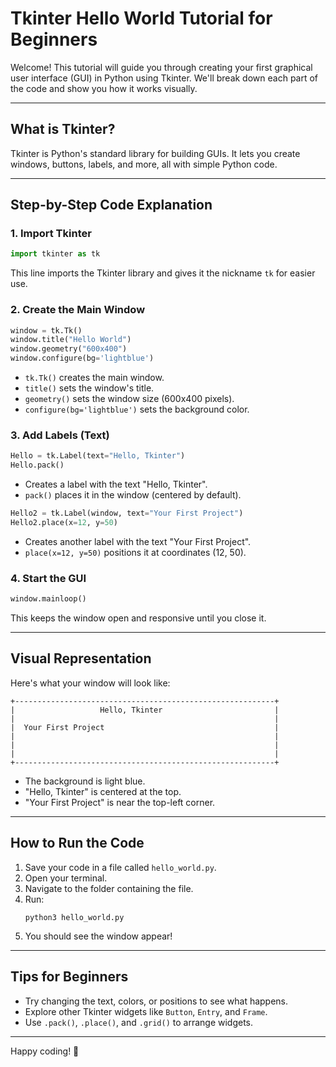 # Tkinter Hello World Tutorial for Beginners

Welcome! This tutorial will guide you through creating your first graphical user interface (GUI) in Python using Tkinter. We'll break down each part of the code and show you how it works visually.

---

## What is Tkinter?
Tkinter is Python's standard library for building GUIs. It lets you create windows, buttons, labels, and more, all with simple Python code.

---

## Step-by-Step Code Explanation

### 1. Import Tkinter
```python
import tkinter as tk
```
This line imports the Tkinter library and gives it the nickname `tk` for easier use.

### 2. Create the Main Window
```python
window = tk.Tk()
window.title("Hello World")
window.geometry("600x400")
window.configure(bg='lightblue')
```
- `tk.Tk()` creates the main window.
- `title()` sets the window's title.
- `geometry()` sets the window size (600x400 pixels).
- `configure(bg='lightblue')` sets the background color.

### 3. Add Labels (Text)
```python
Hello = tk.Label(text="Hello, Tkinter")
Hello.pack()
```
- Creates a label with the text "Hello, Tkinter".
- `pack()` places it in the window (centered by default).

```python
Hello2 = tk.Label(window, text="Your First Project")
Hello2.place(x=12, y=50)
```
- Creates another label with the text "Your First Project".
- `place(x=12, y=50)` positions it at coordinates (12, 50).

### 4. Start the GUI
```python
window.mainloop()
```
This keeps the window open and responsive until you close it.

---

## Visual Representation

Here's what your window will look like:

```
+----------------------------------------------------------+
|                   Hello, Tkinter                         |
|                                                          |
|  Your First Project                                      |
|                                                          |
|                                                          |
|                                                          |
+----------------------------------------------------------+
```
- The background is light blue.
- "Hello, Tkinter" is centered at the top.
- "Your First Project" is near the top-left corner.

---

## How to Run the Code
1. Save your code in a file called `hello_world.py`.
2. Open your terminal.
3. Navigate to the folder containing the file.
4. Run:
   ```
   python3 hello_world.py
   ```
5. You should see the window appear!

---

## Tips for Beginners
- Try changing the text, colors, or positions to see what happens.
- Explore other Tkinter widgets like `Button`, `Entry`, and `Frame`.
- Use `.pack()`, `.place()`, and `.grid()` to arrange widgets.

---

Happy coding! 🎉

